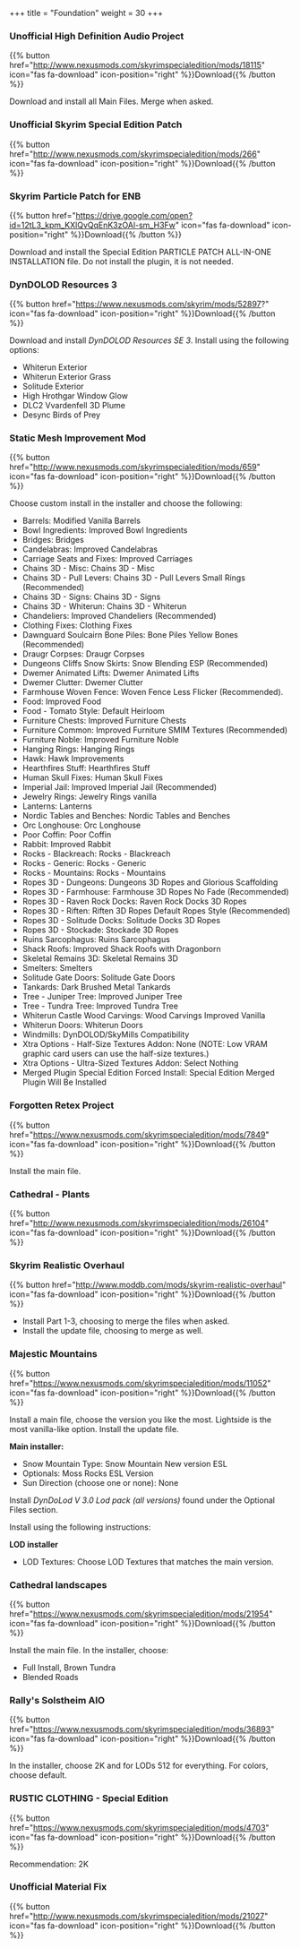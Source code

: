 +++
title = "Foundation"
weight = 30
+++

### Unofficial High Definition Audio Project
{{% button href="http://www.nexusmods.com/skyrimspecialedition/mods/18115" icon="fas fa-download" icon-position="right" %}}Download{{% /button %}}

Download and install all Main Files. Merge when asked. 

### Unofficial Skyrim Special Edition Patch
{{% button href="http://www.nexusmods.com/skyrimspecialedition/mods/266" icon="fas fa-download" icon-position="right" %}}Download{{% /button %}}

### Skyrim Particle Patch for ENB
{{% button href="https://drive.google.com/open?id=12tL3_kpm_KXlQvQqEnK3zOAl-sm_H3Fw" icon="fas fa-download" icon-position="right" %}}Download{{% /button %}}

Download and install the Special Edition PARTICLE PATCH ALL-IN-ONE INSTALLATION file. Do not install the plugin, it is not needed.

### DynDOLOD Resources 3
{{% button href="https://www.nexusmods.com/skyrim/mods/52897?" icon="fas fa-download" icon-position="right" %}}Download{{% /button %}}

Download and install *DynDOLOD Resources SE 3*. Install using the following options:

* Whiterun Exterior
* Whiterun Exterior Grass
* Solitude Exterior
* High Hrothgar Window Glow
* DLC2 Vvardenfell 3D Plume
* Desync Birds of Prey

### Static Mesh Improvement Mod
{{% button href="http://www.nexusmods.com/skyrimspecialedition/mods/659" icon="fas fa-download" icon-position="right" %}}Download{{% /button %}}

Choose custom install in the installer and choose the following:

* Barrels: Modified Vanilla Barrels
* Bowl Ingredients: Improved Bowl Ingredients
* Bridges: Bridges
* Candelabras: Improved Candelabras
* Carriage Seats and Fixes: Improved Carriages
* Chains 3D - Misc: Chains 3D - Misc
* Chains 3D - Pull Levers: Chains 3D - Pull Levers Small Rings (Recommended)
* Chains 3D - Signs: Chains 3D - Signs
* Chains 3D - Whiterun: Chains 3D - Whiterun
* Chandeliers: Improved Chandeliers (Recommended)
* Clothing Fixes: Clothing Fixes
* Dawnguard Soulcairn Bone Piles: Bone Piles Yellow Bones (Recommended)
* Draugr Corpses: Draugr Corpses
* Dungeons Cliffs Snow Skirts: Snow Blending ESP (Recommended)
* Dwemer Animated Lifts: Dwemer Animated Lifts
* Dwemer Clutter: Dwemer Clutter
* Farmhouse Woven Fence: Woven Fence Less Flicker (Recommended).
* Food: Improved Food
* Food - Tomato Style: Default Heirloom
* Furniture Chests: Improved Furniture Chests
* Furniture Common: Improved Furniture SMIM Textures (Recommended)
* Furniture Noble: Improved Furniture Noble
* Hanging Rings: Hanging Rings
* Hawk: Hawk Improvements
* Hearthfires Stuff: Hearthfires Stuff
* Human Skull Fixes: Human Skull Fixes
* Imperial Jail: Improved Imperial Jail (Recommended)
* Jewelry Rings: Jewelry Rings vanilla
* Lanterns: Lanterns
* Nordic Tables and Benches: Nordic Tables and Benches
* Orc Longhouse: Orc Longhouse
* Poor Coffin: Poor Coffin
* Rabbit: Improved Rabbit
* Rocks - Blackreach: Rocks - Blackreach
* Rocks - Generic: Rocks - Generic
* Rocks - Mountains: Rocks - Mountains
* Ropes 3D - Dungeons: Dungeons 3D Ropes and Glorious Scaffolding
* Ropes 3D - Farmhouse: Farmhouse 3D Ropes No Fade (Recommended)
* Ropes 3D - Raven Rock Docks: Raven Rock Docks 3D Ropes
* Ropes 3D - Riften: Riften 3D Ropes Default Ropes Style (Recommended)
* Ropes 3D - Solitude Docks: Solitude Docks 3D Ropes
* Ropes 3D - Stockade: Stockade 3D Ropes
* Ruins Sarcophagus: Ruins Sarcophagus
* Shack Roofs: Improved Shack Roofs with Dragonborn
* Skeletal Remains 3D: Skeletal Remains 3D
* Smelters: Smelters
* Solitude Gate Doors: Solitude Gate Doors
* Tankards: Dark Brushed Metal Tankards
* Tree - Juniper Tree: Improved Juniper Tree
* Tree - Tundra Tree: Improved Tundra Tree
* Whiterun Castle Wood Carvings: Wood Carvings Improved Vanilla
* Whiterun Doors: Whiterun Doors
* Windmills: DynDOLOD/SkyMills Compatibility
* Xtra Options - Half-Size Textures Addon: None (NOTE: Low VRAM graphic card users can use the half-size textures.)
* Xtra Options - Ultra-Sized Textures Addon: Select Nothing
* Merged Plugin Special Edition Forced Install: Special Edition Merged Plugin Will Be Installed

### Forgotten Retex Project
{{% button href="https://www.nexusmods.com/skyrimspecialedition/mods/7849" icon="fas fa-download" icon-position="right" %}}Download{{% /button %}}

Install the main file.

### Cathedral - Plants
{{% button href="http://www.nexusmods.com/skyrimspecialedition/mods/26104" icon="fas fa-download" icon-position="right" %}}Download{{% /button %}}

### Skyrim Realistic Overhaul
{{% button href="http://www.moddb.com/mods/skyrim-realistic-overhaul" icon="fas fa-download" icon-position="right" %}}Download{{% /button %}}

* Install Part 1-3, choosing to merge the files when asked.
* Install the update file, choosing to merge as well.

### Majestic Mountains
{{% button href="https://www.nexusmods.com/skyrimspecialedition/mods/11052" icon="fas fa-download" icon-position="right" %}}Download{{% /button %}}

Install a main file, choose the version you like the most. Lightside is the most vanilla-like option. Install the update file.

**Main installer:**

* Snow Mountain Type: Snow Mountain New version ESL
* Optionals: Moss Rocks ESL Version
* Sun Direction (choose one or none): None

Install *DynDoLod V 3.0 Lod pack (all versions)* found under the Optional Files section. 

Install using the following instructions:

**LOD installer**

* LOD Textures: Choose LOD Textures that matches the main version.

### Cathedral landscapes
{{% button href="https://www.nexusmods.com/skyrimspecialedition/mods/21954" icon="fas fa-download" icon-position="right" %}}Download{{% /button %}}

Install the main file. In the installer, choose:
* Full Install, Brown Tundra
* Blended Roads

### Rally's Solstheim AIO
{{% button href="https://www.nexusmods.com/skyrimspecialedition/mods/36893" icon="fas fa-download" icon-position="right" %}}Download{{% /button %}}

In the installer, choose 2K and for LODs 512 for everything. For colors, choose default.

### RUSTIC CLOTHING - Special Edition
{{% button href="https://www.nexusmods.com/skyrimspecialedition/mods/4703" icon="fas fa-download" icon-position="right" %}}Download{{% /button %}}

Recommendation: 2K

### Unofficial Material Fix
{{% button href="http://www.nexusmods.com/skyrimspecialedition/mods/21027" icon="fas fa-download" icon-position="right" %}}Download{{% /button %}}


